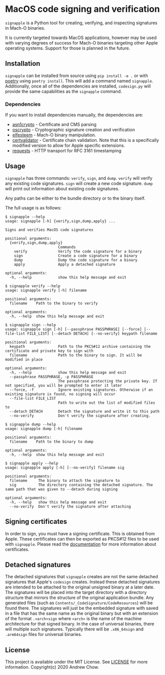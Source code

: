 # MacOS code signing and verification

`signapple` is a Python tool for creating, verifying, and inspecting signatures in Mach-O binaries.

It is currently targeted towards MacOS applications, however may be used with varying degrees of success for Mach-O binaries targeting other Apple operating systems.
Support for those is planned in the future.

## Installation

`signapple` can be installed from source using `pip install -e .` or with [poetry](https://python-poetry.org/) using `poetry install`.
This will add a command named `signapple`.
Additionally, once all of the dependencies are installed, `codesign.py` will provide the same capabilities as the `signapple` command.

### Dependencies

If you want to install dependencies manually, the dependencies are:
* [asn1crypto](https://github.com/wbond/asn1crypto/) - Certificate and CMS parsing
* [oscrypto](https://github.com/wbond/oscrypto/) - Cryptographic signature creation and verification
* [elfesteem](https://github.com/LRGH/elfesteem) - Mach-O binary manipulation.
* [certvalidator](https://github.com/achow101/certvalidator/tree/allow-more-criticals) - Certificate chain validation. Note that this is a specifically modified version to allow for Apple specific extensions.
* [requests](https://requests.readthedocs.io/en/master/) - HTTP transport for RFC 3161 timestamping

## Usage

`signapple` has three commands: `verify`, `sign`, and `dump`.
`verify` will verify any existing code signatures.
`sign` will create a new code signature.
`dump` will print out information about existing code signatures.

Any paths can be either to the bundle directory or to the binary itself.

The full usage is as follows:
```
$ signapple --help
usage: signapple [-h] {verify,sign,dump,apply} ...

Signs and verifies MacOS code signatures

positional arguments:
  {verify,sign,dump,apply}
                        Commands
    verify              Verify the code signature for a binary
    sign                Create a code signature for a binary
    dump                Dump the code signature for a binary
    apply               Apply a detached signature

optional arguments:
  -h, --help            show this help message and exit

$ signapple verify --help
usage: signapple verify [-h] filename

positional arguments:
  filename    Path to the binary to verify

optional arguments:
  -h, --help  show this help message and exit

$ signapple sign --help
usage: signapple sign [-h] [--passphrase PASSPHRASE] [--force] [--file-list FILE_LIST] [--detach DETACH] [--no-verify] keypath filename

positional arguments:
  keypath               Path to the PKCS#12 archive containing the certificate and private key to sign with
  filename              Path to the binary to sign. It will be modified in place

optional arguments:
  -h, --help            show this help message and exit
  --passphrase PASSPHRASE, -p PASSPHRASE
                        The passphrase protecting the private key. If not specified, you will be prompted to enter it later
  --force, -f           Ignore existing signatures. Otherwise if an existing signature is found, no signing will occur
  --file-list FILE_LIST
                        Path to write out the list of modified files to
  --detach DETACH       Detach the signature and write it to this path
  --no-verify           Don't verify the signature after creating.

$ signapple dump --help
usage: signapple dump [-h] filename

positional arguments:
  filename    Path to the binary to dump

optional arguments:
  -h, --help  show this help message and exit

$ signapple apply --help
usage: signapple apply [-h] [--no-verify] filename sig

positional arguments:
  filename     The binary to attach the signature to
  sig          The directory containing the detached signature. The same path that was given to --detach during signing

optional arguments:
  -h, --help   show this help message and exit
  --no-verify  Don't verify the signature after attaching
```

## Signing certificates

In order to sign, you must have a signing certificate.
This is obtained from Apple.
These certificates can then be exported as PKCS#12 files to be used with `signapple`.
Please read the [documentation](docs/certificates.md) for more information about certificates.

## Detached signatures

The detached signatures that `signapple` creates are not the same detached signatures that Apple's `codesign` creates.
Instead these detached signatures are intended to be attached to the original unsigned binary at a later date.
The signatures will be placed into the target directory with a directory structure that mirrors the structure of the original application bundle.
Any generated files (such as `Contents/_CodeSignature/CodeResources`) will be found there.
The signatures will just be the embedded signature with saved in a file that has the same name as the original binary but with an extension of the format `.<arch>sign` where `<arch>` is the name of the machine architecture for that signed binary.
In the case of universal binaries, there will multiple such signatures.
Typically there will be `.x86_64sign` and `.arm64sign` files for universal binaries.

## License

This project is available under the MIT License. See [LICENSE](LICENSE) for more information. Copyright(c) 2020 Andrew Chow.
